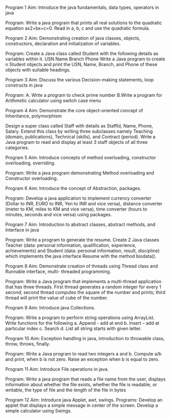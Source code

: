 
Program 1
Aim: Introduce the java fundamentals, data types, operators in java

Program: Write a java program that prints all real solutions to the quadratic equation 
ax2+bx+c=0. Read in a, b, c and use the quadratic formula.


Program 2
Aim: Demonstrating creation of java classes, objects, constructors, declaration and 
    initialization of variables.

Program: Create a Java class called Student with the following details as variables within it. 
    USN 
    Name 
    Branch 
    Phone
Write a Java program to create n Student objects and print the USN, Name, Branch, and 
Phone of these objects with suitable headings.


Program 3
Aim: Discuss the various Decision-making statements, loop constructs in java

Program: 
A. Write a program to check prime number
B.Write a program for Arithmetic calculator using switch case menu


Program 4
Aim: Demonstrate the core object-oriented concept of Inheritance, polymorphism

Design a super class called Staff with details as StaffId, Name, Phone, Salary. Extend this 
class by writing three subclasses namely Teaching (domain, publications), Technical 
(skills), and Contract (period). Write a Java program to read and display at least 3 staff 
objects of all three categories.


Program 5
Aim: Introduce concepts of method overloading, constructor overloading, overriding.

Program: Write a java program demonstrating Method overloading and Constructor overloading.


Program 6
Aim: Introduce the concept of Abstraction, packages.

Program: Develop a java application to implement currency converter (Dollar to INR, EURO 
to INR, Yen to INR and vice versa), distance converter (meter to KM, miles to KM and vice 
versa), time converter (hours to minutes, seconds and vice versa) using packages.


Program 7
Aim: Introduction to abstract classes, abstract methods, and Interface in java

Program: Write a program to generate the resume. Create 2 Java classes Teacher (data: 
personal information, qualification, experience, achievements) and Student (data: personal 
information, result, discipline) which implements the java interface Resume with the 
method biodata().


Program 8
Aim: Demonstrate creation of threads using Thread class and Runnable interface, multi-
threaded programming.

Program: Write a Java program that implements a multi-thread application that has three 
threads. First thread generates a random integer for every 1 second; second thread 
computes the square of the number and prints; third thread will print the value of cube of 
the number.


Program 9
Aim: Introduce java Collections.

Program: Write a program to perform string operations using ArrayList. Write functions for 
the following a. Append - add at end b. Insert – add at particular index c. Search d. List all 
string starts with given letter.


Program 10
Aim: Exception handling in java, introduction to throwable class, throw, throws, finally.

Program: Write a Java program to read two integers a and b. Compute a/b and print, when 
b is not zero. Raise an exception when b is equal to zero.


Program 11
Aim: Introduce File operations in java.

Program:
Write a java program that reads a file name from the user, displays information about 
whether the file exists, whether the file is readable, or writable, the type of file and the 
length of the file in bytes


Program 12
Aim: Introduce java Applet, awt, swings.
Programs:
Develop an applet that displays a simple message in center of the screen.
Develop a simple calculator using Swings.